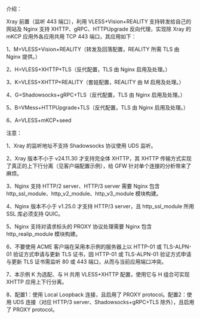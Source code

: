介绍：

Xray 前置（监听 443 端口），利用 VLESS+Vision+REALITY 支持转发给自己的网站及 Nginx 支持 XHTTP、gRPC、HTTPUpgrade 反向代理，实现除 Xray 的 mKCP 应用外各应用共用 TCP 443 端口，其应用如下：

1、M=VLESS+Vision+REALITY（转发及回落配置，REALITY 所需 TLS 由 Nginx 提供。）

2、H=VLESS+XHTTP+TLS（反代配置，TLS 由 Nginx 启用及处理。）

3、K=VLESS+XHTTP+REALITY（套娃配置，REALITY 由 M 启用及处理。）

4、G=Shadowsocks+gRPC+TLS（反代配置，TLS 由 Nginx 启用及处理。）

5、B=VMess+HTTPUpgrade+TLS（反代配置，TLS 由 Nginx 启用及处理。）

6、A=VLESS+mKCP+seed

注意：

1、Xray 的监听地址不支持 Shadowsocks 协议使用 UDS 监听。

2、Xray 版本不小于 v24.11.30 才支持完全体 XHTTP，其 XHTTP 传输方式实现了真正的上下行分离（见客户端配置示例），给 GFW 针对单个连接的分析带来了麻烦。

3、Nginx 支持 HTTP/2 server、HTTP/3 server 需要 Nginx 包含 http_ssl_module、http_v2_module、http_v3_module 模块构建。

4、Nginx 版本不小于 v1.25.0 才支持 HTTP/3 server，且 http_ssl_module 所用 SSL 库必须支持 QUIC。

5、Nginx 支持对请求标头的 PROXY 协议处理需要 Nginx 包含 http_realip_module 模块构建。

6、不要使用 ACME 客户端在采用本示例的服务器上以 HTTP-01 或 TLS-ALPN-01 验证方式申请与更新 TLS 证书，因 HTTP-01 或 TLS-ALPN-01 验证方式申请与更新 TLS 证书需监听 80 或 443 端口，从而与当前应用端口冲突。

7、本示例 K 为选配、与 H 共用 VLESS+XHTTP 配置，使用它与 H 组合可实现 XHTTP 应用上下行分离。

8、配置1：使用 Local Loopback 连接，且启用了 PROXY protocol。配置2：使用 UDS 连接（对应 HTTP/3 server、Shadowsocks+gRPC+TLS 除外），且启用了 PROXY protocol。
